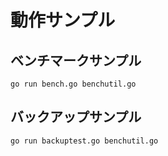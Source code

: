 # 動作サンプル


## ベンチマークサンプル

`go run bench.go benchutil.go`


## バックアップサンプル

`go run backuptest.go benchutil.go`
